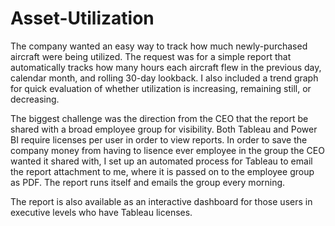 # Asset-Utilization

The company wanted an easy way to track how much newly-purchased aircraft were being utilized. The request was for a simple report that automatically tracks how many hours each aircraft flew in the previous day, calendar month, and rolling 30-day lookback. I also included a trend graph for quick evaluation of whether utilization is increasing, remaining still, or decreasing.

The biggest challenge was the direction from the CEO that the report be shared with a broad employee group for visibility. Both Tableau and Power BI require licenses per user in order to view reports. In order to save the company money from having to lisence ever employee in the group the CEO wanted it shared with, I set up an automated process for Tableau to email the report attachment to me, where it is passed on to the employee group as PDF. The report runs itself and emails the group every morning.

The report is also available as an interactive dashboard for those users in executive levels who have Tableau licenses.
